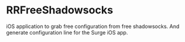 # RRFreeShadowsocks
iOS application to grab free configuration from free shadowsocks. And generate configuration line for the Surge iOS app.
